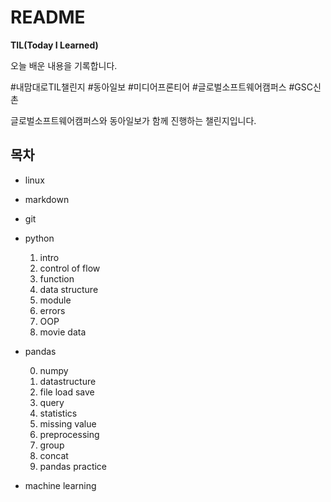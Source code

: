 # README

**TIL(Today I Learned)**

오늘 배운 내용을 기록합니다.

#내맘대로TIL챌린지 #동아일보 #미디어프론티어 #글로벌소프트웨어캠퍼스 #GSC신촌

글로벌소프트웨어캠퍼스와 동아일보가 함께 진행하는 챌린지입니다.

## 목차

- linux

- markdown

- git

- python

    1. intro
    2. control of flow
    3. function 
    4. data structure 
    5. module
    6. errors
    7. OOP
    8. movie data

- pandas 
    
    0. numpy
    1. datastructure
    2. file load save
    3. query
    4. statistics
    5. missing value
    6. preprocessing
    7. group
    8. concat
    9. pandas practice

- machine learning